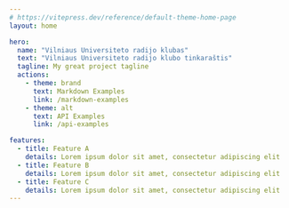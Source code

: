```yaml
---
# https://vitepress.dev/reference/default-theme-home-page
layout: home

hero:
  name: "Vilniaus Universiteto radijo klubas"
  text: "Vilniaus Universiteto radijo klubo tinkaraštis"
  tagline: My great project tagline
  actions:
    - theme: brand
      text: Markdown Examples
      link: /markdown-examples
    - theme: alt
      text: API Examples
      link: /api-examples

features:
  - title: Feature A
    details: Lorem ipsum dolor sit amet, consectetur adipiscing elit
  - title: Feature B
    details: Lorem ipsum dolor sit amet, consectetur adipiscing elit
  - title: Feature C
    details: Lorem ipsum dolor sit amet, consectetur adipiscing elit
---
```


